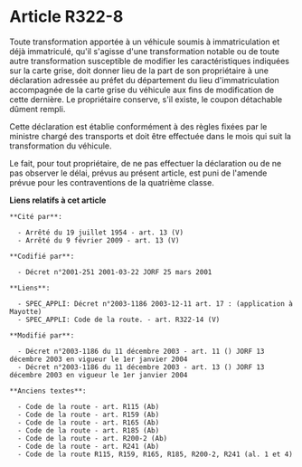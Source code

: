# Article R322-8

Toute transformation apportée à un véhicule soumis à immatriculation et déjà immatriculé, qu'il s'agisse d'une transformation
notable ou de toute autre transformation susceptible de modifier les caractéristiques indiquées sur la carte grise, doit
donner lieu de la part de son propriétaire à une déclaration adressée au préfet du département du lieu d'immatriculation
accompagnée de la carte grise du véhicule aux fins de modification de cette dernière. Le propriétaire conserve, s'il existe,
le coupon détachable dûment rempli.

Cette déclaration est établie conformément à des règles fixées par le ministre chargé des transports et doit être effectuée
dans le mois qui suit la transformation du véhicule.

Le fait, pour tout propriétaire, de ne pas effectuer la déclaration ou de ne pas observer le délai, prévus au présent
article, est puni de l'amende prévue pour les contraventions de la quatrième classe.

**Liens relatifs à cet article**

	**Cité par**:

	  - Arrêté du 19 juillet 1954 - art. 13 (V)
	  - Arrêté du 9 février 2009 - art. 13 (V)

	**Codifié par**:

	  - Décret n°2001-251 2001-03-22 JORF 25 mars 2001

	**Liens**:

	  - SPEC_APPLI: Décret n°2003-1186 2003-12-11 art. 17 : (application à Mayotte)
	  - SPEC_APPLI: Code de la route. - art. R322-14 (V)

	**Modifié par**:

	  - Décret n°2003-1186 du 11 décembre 2003 - art. 11 () JORF 13 décembre 2003 en vigueur le 1er janvier 2004
	  - Décret n°2003-1186 du 11 décembre 2003 - art. 13 () JORF 13 décembre 2003 en vigueur le 1er janvier 2004

	**Anciens textes**:

	  - Code de la route - art. R115 (Ab)
	  - Code de la route - art. R159 (Ab)
	  - Code de la route - art. R165 (Ab)
	  - Code de la route - art. R185 (Ab)
	  - Code de la route - art. R200-2 (Ab)
	  - Code de la route - art. R241 (Ab)
	  - Code de la route R115, R159, R165, R185, R200-2, R241 (al. 1 et 4)
